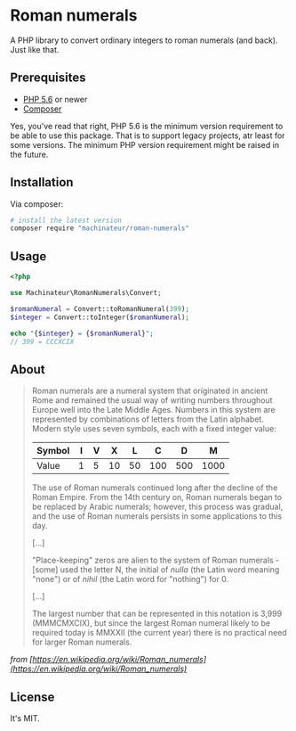 # Roman numerals

A PHP library to convert ordinary integers to roman numerals (and back). Just like that.

## Prerequisites

* [PHP 5.6](https://www.php.net/downloads.php) or newer
* [Composer](https://getcomposer.org/download/)

Yes, you've read that right, PHP 5.6 is the minimum version requirement to be able to use this package. That is to
support legacy projects, atr least for some versions. The minimum PHP version requirement might be raised in the future.

## Installation

Via composer:

```bash
# install the latest version
composer require "machinateur/roman-numerals"
```

## Usage

```php
<?php

use Machinateur\RomanNumerals\Convert;

$romanNumeral = Convert::toRomanNumeral(399);
$integer = Convert::toInteger($romanNumeral);

echo "{$integer} = {$romanNumeral}";
// 399 = CCCXCIX

```

## About

> Roman numerals are a numeral system that originated in ancient Rome and remained the usual way of writing numbers
> throughout Europe well into the Late Middle Ages. Numbers in this system are represented by combinations of letters
> from the Latin alphabet. Modern style uses seven symbols, each with a fixed integer value:
>
> | Symbol | I | V | X  | L  | C   | D   | M    |
> |--------|---|---|----|----|-----|-----|------|
> | Value  | 1 | 5 | 10 | 50 | 100 | 500 | 1000 |
> 
> The use of Roman numerals continued long after the decline of the Roman Empire. From the 14th century on, Roman
> numerals began to be replaced by Arabic numerals; however, this process was gradual, and the use of Roman numerals
> persists in some applications to this day.
> 
> [...]
> 
> "Place-keeping" zeros are alien to the system of Roman numerals - [some] used the letter N, the initial of *nulla*
> (the Latin word meaning "none") or of *nihil* (the Latin word for "nothing") for 0.
> 
> [...]
> 
> The largest number that can be represented in this notation is 3,999 (MMMCMXCIX), but since the largest Roman numeral
> likely to be required today is MMXXII (the current year) there is no practical need for larger Roman numerals.

*from [https://en.wikipedia.org/wiki/Roman_numerals](https://en.wikipedia.org/wiki/Roman_numerals)*

## License

It's MIT.
